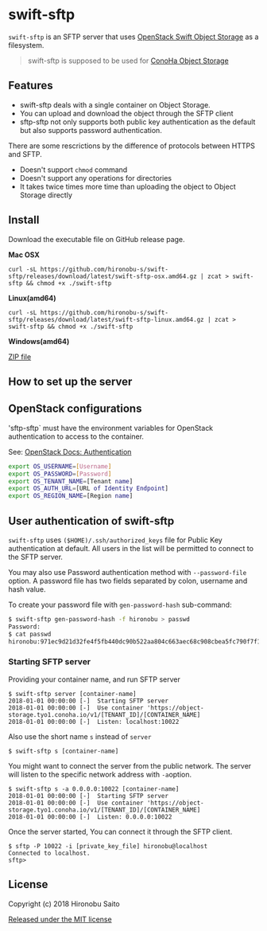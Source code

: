 
# swift-sftp

`swift-sftp` is an SFTP server that uses [OpenStack Swift Object Storage](https://docs.openstack.org/swift/latest/) as a filesystem. 

> swift-sftp is supposed to be used for [ConoHa Object Storage](https://www.conoha.jp/en/features/)


## Features

* swift-sftp deals with a single container on Object Storage.
* You can upload and download the object through the SFTP client
* sftp-sftp not only supports both public key authentication as the default but also supports password authentication.

There are some rescrictions by the difference of protocols between HTTPS and SFTP.

* Doesn't support `chmod` command
* Doesn't support any operations for directories
* It takes twice times more time than uploading the object to Object Storage directly


## Install

Download the executable file on GitHub release page.

**Mac OSX**

```shell
curl -sL https://github.com/hironobu-s/swift-sftp/releases/download/latest/swift-sftp-osx.amd64.gz | zcat > swift-sftp && chmod +x ./swift-sftp
```

**Linux(amd64)**

```shell
curl -sL https://github.com/hironobu-s/swift-sftp/releases/download/latest/swift-sftp-linux.amd64.gz | zcat > swift-sftp && chmod +x ./swift-sftp
```

**Windows(amd64)**

[ZIP file](https://github.com/hironobu-s/swift-sftp/releases/download/latest/swift-sftp.amd64.zip)

## How to set up the server

## OpenStack configurations

'sftp-sftp` must have the environment variables for OpenStack authentication to access to the container.

See: [OpenStack Docs: Authentication](https://docs.openstack.org/python-openstackclient/pike/cli/authentication.html)

```bash
export OS_USERNAME=[Username]
export OS_PASSWORD=[Password]
export OS_TENANT_NAME=[Tenant name]
export OS_AUTH_URL=[URL of Identity Endpoint]
export OS_REGION_NAME=[Region name]
```

## User authentication of swift-sftp

`swift-sftp` uses `($HOME)/.ssh/authorized_keys` file for Public Key authentication at default. All users in the list will be permitted to connect to the SFTP server.

You may also use Password authentication method with `--password-file` option. A password file has two fields separated by colon, username and hash value.

To create your password file with `gen-password-hash` sub-command:

```bash
$ swift-sftp gen-password-hash -f hironobu > passwd
Password:
$ cat passwd
hironobu:971ec9d21d32fe4f5fb440dc90b522aa804c663aec68c908cbea5fc790f7f15d
```

### Starting SFTP server

Providing your container name, and run SFTP server

```shell
$ swift-sftp server [container-name]
2018-01-01 00:00:00 [-]  Starting SFTP server
2018-01-01 00:00:00 [-]  Use container 'https://object-storage.tyo1.conoha.io/v1/[TENANT_ID]/[CONTAINER_NAME]
2018-01-01 00:00:00 [-]  Listen: localhost:10022
```

Also use the short name ``s`` instead of ``server``

```shell
$ swift-sftp s [container-name]
```

You might want to connect the server from the public network. The server will listen to the specific network address with ``-a``option.

```shell
$ swift-sftp s -a 0.0.0.0:10022 [container-name]
2018-01-01 00:00:00 [-]  Starting SFTP server
2018-01-01 00:00:00 [-]  Use container 'https://object-storage.tyo1.conoha.io/v1/[TENANT_ID]/[CONTAINER_NAME]
2018-01-01 00:00:00 [-]  Listen: 0.0.0.0:10022
```

Once the server started, You can connect it through the SFTP client.

```shell
$ sftp -P 10022 -i [private_key_file] hironobu@localhost
Connected to localhost.
sftp>
```

## License

Copyright (c) 2018 Hironobu Saito

[Released under the MIT license](https://opensource.org/licenses/mit-license.php)
